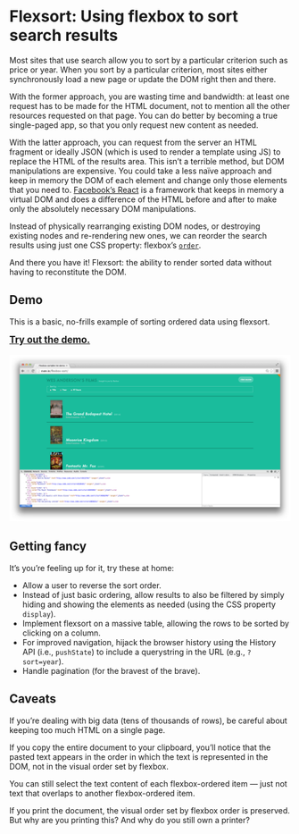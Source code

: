 # Flexsort: Using flexbox to sort search results

Most sites that use search allow you to sort by a particular criterion such as price or year. When you sort by a particular criterion, most sites either synchronously load a new page or update the DOM right then and there.

With the former approach, you are wasting time and bandwidth: at least one request has to be made for the HTML document, not to mention all the other resources requested on that page. You can do better by becoming a true single-paged app, so that you only request new content as needed.

With the latter approach, you can request from the server an HTML fragment or ideally JSON (which is used to render a template using JS) to replace the HTML of the results area. This isn’t a terrible method, but DOM manipulations are expensive. You could take a less naïve approach and keep in memory the DOM of each element and change only those elements that you need to. [Facebook’s React](http://facebook.github.io/react/) is a framework that keeps in memory a virtual DOM and does a difference of the HTML before and after to make only the absolutely necessary DOM manipulations.

Instead of physically rearranging existing DOM nodes, or destroying existing nodes and re-rendering new ones, we can reorder the search results using just one CSS property: flexbox’s [`order`](https://developer.mozilla.org/en-US/docs/Web/CSS/order).

And there you have it! Flexsort: the ability to render sorted data without having to reconstitute the DOM.

## Demo

This is a basic, no-frills example of sorting ordered data using flexsort.

[<big>__Try out the demo.__</big><br><br>![Screenshot of flexbox-sort demo](img/flexbox-sort/flexbox-sort-1.png "Screenshot of flexbox-sort demo")](https://cvan.io/flexbox-sort/)

## Getting fancy

It’s you’re feeling up for it, try these at home:

* Allow a user to reverse the sort order.
* Instead of just basic ordering, allow results to also be filtered by simply hiding and showing the elements as needed (using the CSS property `display`).
* Implement flexsort on a massive table, allowing the rows to be sorted by clicking on a column.
* For improved navigation, hijack the browser history using the History API (i.e., `pushState`) to include a querystring in the URL (e.g., `?sort=year`).
* Handle pagination (for the bravest of the brave).

## Caveats

If you’re dealing with big data (tens of thousands of rows), be careful about keeping too much HTML on a single page.

If you copy the entire document to your clipboard, you’ll notice that the pasted text appears in the order in which the text is represented in the DOM, not in the visual order set by flexbox.

You can still select the text content of each flexbox-ordered item — just not text that overlaps to another flexbox-ordered item.

If you print the document, the visual order set by flexbox order is preserved. But why are you printing this? And why do you still own a printer?
